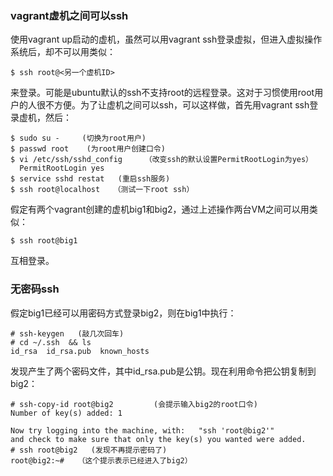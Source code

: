 ### vagrant虚机之间可以ssh
使用vagrant up启动的虚机，虽然可以用vagrant ssh登录虚拟，但进入虚拟操作系统后，却不可以用类似：
```
$ ssh root@<另一个虚机ID>
```
来登录。可能是ubuntu默认的ssh不支持root的远程登录。这对于习惯使用root用户的人很不方便。为了让虚机之间可以ssh，可以这样做，首先用vagrant ssh登录虚机，然后：
```
$ sudo su -     (切换为root用户)
$ passwd root    (为root用户创建口令)
$ vi /etc/ssh/sshd_config     （改变ssh的默认设置PermitRootLogin为yes）
  PermitRootLogin yes
$ service sshd restat   (重启ssh服务)
$ ssh root@localhost   （测试一下root ssh）
```
假定有两个vagrant创建的虚机big1和big2，通过上述操作两台VM之间可以用类似：
```
$ ssh root@big1
```
互相登录。
### 无密码ssh

假定big1已经可以用密码方式登录big2，则在big1中执行：
```
# ssh-keygen   (敲几次回车)
# cd ~/.ssh  && ls
id_rsa  id_rsa.pub  known_hosts
```
发现产生了两个密码文件，其中id_rsa.pub是公钥。现在利用命令把公钥复制到big2：
```
# ssh-copy-id root@big2         (会提示输入big2的root口令)
Number of key(s) added: 1

Now try logging into the machine, with:   "ssh 'root@big2'"
and check to make sure that only the key(s) you wanted were added.
# ssh root@big2   (发现不再提示密码了)
root@big2:~#   （这个提示表示已经进入了big2）
```